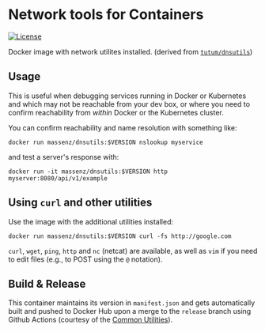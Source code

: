 # Network tools for Containers

[![License](https://img.shields.io/badge/License-Apache%202.0-blue.svg)](https://opensource.org/licenses/Apache-2.0)


Docker image with network utilites installed.
(derived from [`tutum/dnsutils`](https://hub.docker.com/r/tutum/dnsutils))


## Usage

This is useful when debugging services running in Docker or Kubernetes and which may not be reachable from your dev box, or where you need to confirm reachability from *within* Docker or the Kubernetes cluster.

You can confirm reachability and name resolution with something like:

    docker run massenz/dnsutils:$VERSION nslookup myservice

and test a server's response with:

    docker run -it massenz/dnsutils:$VERSION http myserver:8080/api/v1/example

## Using `curl` and other utilities

Use the image with the additional utilities installed:

    docker run massenz/dnsutils:$VERSION curl -fs http://google.com

`curl`, `wget`, `ping`, `http` and `nc` (netcat) are available, as well as `vim` if you need to edit files (e.g., to POST using the `@` notation).

## Build & Release

This container maintains its version in `manifest.json` and gets automatically built and pushed to Docker Hub upon a merge to the `release` branch using Github Actions (courtesy of the [Common Utilities](https://github.com/massenz/common-utils)).

